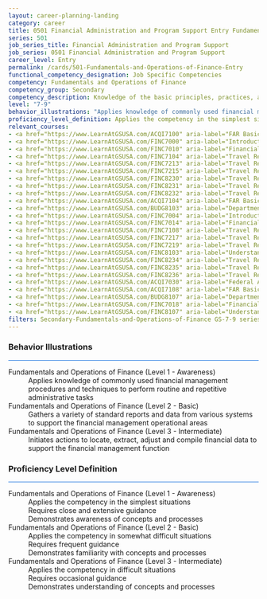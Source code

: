 ```yaml
---
layout: career-planning-landing
category: career
title: 0501 Financial Administration and Program Support Entry Fundamentals and Operations of Finance
series: 501
job_series_title: Financial Administration and Program Support
job_series: 0501 Financial Administration and Program Support
career_level: Entry
permalink: /cards/501-Fundamentals-and-Operations-of-Finance-Entry
functional_competency_designation: Job Specific Competencies
competency: Fundamentals and Operations of Finance
competency_group: Secondary
competency_description: Knowledge of the basic principles, practices, and methods of financial management to include requisitions, apportionments, allotments, investments, fiscal management, activity reporting, and fiscal year guidelines.
level: "7-9"
behavior_illustrations: "Applies knowledge of commonly used financial management procedures and techniques to perform routine and repetitive administrative tasks ? Gathers a variety of standard reports and data from various systems to support the financial management operational areas ? Initiates actions to locate, extract, adjust and compile financial data to support the financial management function"
proficiency_level_definition: Applies the competency in the simplest situations ? Requires close and extensive guidance ? Demonstrates awareness of concepts and processes ? Applies the competency in somewhat difficult situations ? Requires frequent guidance ? Demonstrates familiarity with concepts and processes  ? Applies the competency in difficult situations ? Requires occasional guidance ? Demonstrates understanding of concepts and processes
relevant_courses: 
- <a href="https://www.LearnAtGSUSA.com/ACQI7100" aria-label="FAR Basics (ACQI7100), GSU - https://www.LearnAtGSUSA.com/ACQI7100">FAR Basics (ACQI7100), GSU</a>
- <a href="https://www.LearnAtGSUSA.com/FINC7000" aria-label="Introduction to Financial Management (FINC7000), GSU - https://www.LearnAtGSUSA.com/FINC7000">Introduction to Financial Management (FINC7000), GSU</a>
- <a href="https://www.LearnAtGSUSA.com/FINC7010" aria-label="Financial Management Bootcamp for New Federal Managers (FINC7010), GSU - https://www.LearnAtGSUSA.com/FINC7010">Financial Management Bootcamp for New Federal Managers (FINC7010), GSU</a>
- <a href="https://www.LearnAtGSUSA.com/FINC7104" aria-label="Travel Regulations for Non-Defense Agencies, FTR (PCS Only) (FINC7104), GSU - https://www.LearnAtGSUSA.com/FINC7104">Travel Regulations for Non-Defense Agencies, FTR (PCS Only) (FINC7104), GSU</a>
- <a href="https://www.LearnAtGSUSA.com/FINC7213" aria-label="Travel Regulations for Non-Defense Agencies, FTR (TDY Only) (FINC7213), GSU - https://www.LearnAtGSUSA.com/FINC7213">Travel Regulations for Non-Defense Agencies, FTR (TDY Only) (FINC7213), GSU</a>
- <a href="https://www.LearnAtGSUSA.com/FINC7215" aria-label="Travel Regulations for Defense Agencies, JTR (TDY Only) (FINC7215), GSU - https://www.LearnAtGSUSA.com/FINC7215">Travel Regulations for Defense Agencies, JTR (TDY Only) (FINC7215), GSU</a>
- <a href="https://www.LearnAtGSUSA.com/FINC8230" aria-label="Travel Regulations for Defense Agencies, JTR (PCS Only) (FINC8230), GSU - https://www.LearnAtGSUSA.com/FINC8230">Travel Regulations for Defense Agencies, JTR (PCS Only) (FINC8230), GSU</a>
- <a href="https://www.LearnAtGSUSA.com/FINC8231" aria-label="Travel Regulations for Defense Agencies, JTR (TDY and PCS) (FINC8231), GSU - https://www.LearnAtGSUSA.com/FINC8231">Travel Regulations for Defense Agencies, JTR (TDY and PCS) (FINC8231), GSU</a>
- <a href="https://www.LearnAtGSUSA.com/FINC8232" aria-label="Travel Regulations for Non-Defense Agencies, FTR (TDY and PCS) (FINC8232), GSU - https://www.LearnAtGSUSA.com/FINC8232">Travel Regulations for Non-Defense Agencies, FTR (TDY and PCS) (FINC8232), GSU</a>
- <a href="https://www.LearnAtGSUSA.com/ACQI7104" aria-label="FAR Basics (ACQI7100), GSU - https://www.LearnAtGSUSA.com/ACQI7104">FAR Basics (ACQI7100), GSU</a>
- <a href="https://www.LearnAtGSUSA.com/BUDG8103" aria-label="Department of Homeland Security PPBE System (BUDG8103), GSU - https://www.LearnAtGSUSA.com/BUDG8103">Department of Homeland Security PPBE System (BUDG8103), GSU</a>
- <a href="https://www.LearnAtGSUSA.com/FINC7004" aria-label="Introduction to Financial Management (FINC7000), GSU - https://www.LearnAtGSUSA.com/FINC7004">Introduction to Financial Management (FINC7000), GSU</a>
- <a href="https://www.LearnAtGSUSA.com/FINC7014" aria-label="Financial Management Bootcamp for New Federal Managers (FINC7010), GSU - https://www.LearnAtGSUSA.com/FINC7014">Financial Management Bootcamp for New Federal Managers (FINC7010), GSU</a>
- <a href="https://www.LearnAtGSUSA.com/FINC7108" aria-label="Travel Regulations for Non-Defense Agencies, FTR (PCS Only) (FINC7104), GSU - https://www.LearnAtGSUSA.com/FINC7108">Travel Regulations for Non-Defense Agencies, FTR (PCS Only) (FINC7104), GSU</a>
- <a href="https://www.LearnAtGSUSA.com/FINC7217" aria-label="Travel Regulations for Non-Defense Agencies, FTR (TDY Only) (FINC7213), GSU - https://www.LearnAtGSUSA.com/FINC7217">Travel Regulations for Non-Defense Agencies, FTR (TDY Only) (FINC7213), GSU</a>
- <a href="https://www.LearnAtGSUSA.com/FINC7219" aria-label="Travel Regulations for Defense Agencies, JTR (TDY Only) (FINC7215), GSU - https://www.LearnAtGSUSA.com/FINC7219">Travel Regulations for Defense Agencies, JTR (TDY Only) (FINC7215), GSU</a>
- <a href="https://www.LearnAtGSUSA.com/FINC8103" aria-label="Understanding Federal Financial Statements (FINC8103), GSU - https://www.LearnAtGSUSA.com/FINC8103">Understanding Federal Financial Statements (FINC8103), GSU</a>
- <a href="https://www.LearnAtGSUSA.com/FINC8234" aria-label="Travel Regulations for Defense Agencies, JTR (PCS Only) (FINC8230), GSU - https://www.LearnAtGSUSA.com/FINC8234">Travel Regulations for Defense Agencies, JTR (PCS Only) (FINC8230), GSU</a>
- <a href="https://www.LearnAtGSUSA.com/FINC8235" aria-label="Travel Regulations for Defense Agencies, JTR (TDY and PCS) (FINC8231), GSU - https://www.LearnAtGSUSA.com/FINC8235">Travel Regulations for Defense Agencies, JTR (TDY and PCS) (FINC8231), GSU</a>
- <a href="https://www.LearnAtGSUSA.com/FINC8236" aria-label="Travel Regulations for Non-Defense Agencies, FTR (TDY and PCS) (FINC8232), GSU - https://www.LearnAtGSUSA.com/FINC8236">Travel Regulations for Non-Defense Agencies, FTR (TDY and PCS) (FINC8232), GSU</a>
- <a href="https://www.LearnAtGSUSA.com/ACQI7030" aria-label="Federal Appropriations Law for Acquisition Professionals (ACQI7030), GSU - https://www.LearnAtGSUSA.com/ACQI7030">Federal Appropriations Law for Acquisition Professionals (ACQI7030), GSU</a>
- <a href="https://www.LearnAtGSUSA.com/ACQI7108" aria-label="FAR Basics (ACQI7100), GSU - https://www.LearnAtGSUSA.com/ACQI7108">FAR Basics (ACQI7100), GSU</a>
- <a href="https://www.LearnAtGSUSA.com/BUDG8107" aria-label="Department of Homeland Security PPBE System (BUDG8103), GSU - https://www.LearnAtGSUSA.com/BUDG8107">Department of Homeland Security PPBE System (BUDG8103), GSU</a>
- <a href="https://www.LearnAtGSUSA.com/FINC7018" aria-label="Financial Management Bootcamp for New Federal Managers (FINC7010), GSU - https://www.LearnAtGSUSA.com/FINC7018">Financial Management Bootcamp for New Federal Managers (FINC7010), GSU</a>
- <a href="https://www.LearnAtGSUSA.com/FINC8107" aria-label="Understanding Federal Financial Statements (FINC8103), GSU - https://www.LearnAtGSUSA.com/FINC8107">Understanding Federal Financial Statements (FINC8103), GSU</a>
filters: Secondary-Fundamentals-and-Operations-of-Finance GS-7-9 series-0501
---
```


<div class="desktop:grid-col-6 margin-y-3">
  <div class="border-top-2 bg-white padding-3 shadow-5 height-full members-hover border-1px button-border border-top-blue radius-lg card-text-color">
    <h3>Behavior Illustrations</h3>
    <hr style="background-color: #1b74e0 !important;"/>
    <dl class="text-base card-content-color"><dt>Fundamentals and Operations of Finance (Level 1 - Awareness)</dt><dd>Applies knowledge of commonly used financial management procedures and techniques to perform routine and repetitive administrative tasks</dd><dt>Fundamentals and Operations of Finance (Level 2 - Basic)</dt><dd>Gathers a variety of standard reports and data from various systems to support the financial management operational areas</dd><dt>Fundamentals and Operations of Finance (Level 3 - Intermediate)</dt><dd>Initiates actions to locate, extract, adjust and compile financial data to support the financial management function</dd></dl>
  </div>
</div>
<div class="desktop:grid-col-6 margin-y-3">
  <div class="border-top-2 bg-white padding-3 shadow-5 height-full members-hover border-1px button-border border-top-blue radius-lg card-text-color">
    <h3>Proficiency Level Definition</h3>
     <hr style="background-color: #1b74e0 !important;"/>
    <dl class="text-base card-content-color"><dt>Fundamentals and Operations of Finance (Level 1 - Awareness)</dt><dd>Applies the competency in the simplest situations </dd><dd> Requires close and extensive guidance </dd><dd> Demonstrates awareness of concepts and processes</dd><dt>Fundamentals and Operations of Finance (Level 2 - Basic)</dt><dd>Applies the competency in somewhat difficult situations </dd><dd> Requires frequent guidance </dd><dd> Demonstrates familiarity with concepts and processes </dd><dt>Fundamentals and Operations of Finance (Level 3 - Intermediate)</dt><dd>Applies the competency in difficult situations </dd><dd> Requires occasional guidance </dd><dd> Demonstrates understanding of concepts and processes</dd></dl>
  </div>
</div>